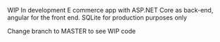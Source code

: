 WIP 
In development E commerce app with ASP.NET Core as back-end, angular for the front end.
SQLite for production purposes only

Change branch to MASTER to see WIP code
